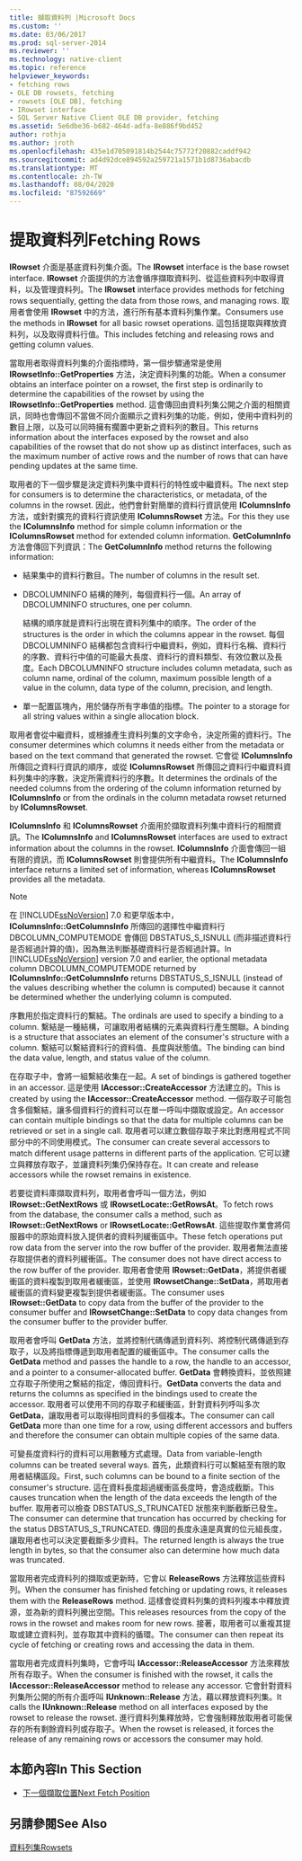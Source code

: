 ```yaml
---
title: 擷取資料列 |Microsoft Docs
ms.custom: ''
ms.date: 03/06/2017
ms.prod: sql-server-2014
ms.reviewer: ''
ms.technology: native-client
ms.topic: reference
helpviewer_keywords:
- fetching rows
- OLE DB rowsets, fetching
- rowsets [OLE DB], fetching
- IRowset interface
- SQL Server Native Client OLE DB provider, fetching
ms.assetid: 5e6dbe36-b682-464d-adfa-8e886f9bd452
author: rothja
ms.author: jroth
ms.openlocfilehash: 435e1d705091814b2544c75772f20882caddf942
ms.sourcegitcommit: ad4d92dce894592a259721a1571b1d8736abacdb
ms.translationtype: MT
ms.contentlocale: zh-TW
ms.lasthandoff: 08/04/2020
ms.locfileid: "87592669"
---
```

# <a name="fetching-rows"></a><span data-ttu-id="ed8d3-102">提取資料列</span><span class="sxs-lookup"><span data-stu-id="ed8d3-102">Fetching Rows</span></span>
  <span data-ttu-id="ed8d3-103">**IRowset** 介面是基底資料列集介面。</span><span class="sxs-lookup"><span data-stu-id="ed8d3-103">The **IRowset** interface is the base rowset interface.</span></span> <span data-ttu-id="ed8d3-104">**IRowset** 介面提供的方法會循序擷取資料列、從這些資料列中取得資料，以及管理資料列。</span><span class="sxs-lookup"><span data-stu-id="ed8d3-104">The **IRowset** interface provides methods for fetching rows sequentially, getting the data from those rows, and managing rows.</span></span> <span data-ttu-id="ed8d3-105">取用者會使用 **IRowset** 中的方法，進行所有基本資料列集作業。</span><span class="sxs-lookup"><span data-stu-id="ed8d3-105">Consumers use the methods in **IRowset** for all basic rowset operations.</span></span> <span data-ttu-id="ed8d3-106">這包括提取與釋放資料列，以及取得資料行值。</span><span class="sxs-lookup"><span data-stu-id="ed8d3-106">This includes fetching and releasing rows and getting column values.</span></span>  
  
 <span data-ttu-id="ed8d3-107">當取用者取得資料列集的介面指標時，第一個步驟通常是使用 **IRowsetInfo::GetProperties** 方法，決定資料列集的功能。</span><span class="sxs-lookup"><span data-stu-id="ed8d3-107">When a consumer obtains an interface pointer on a rowset, the first step is ordinarily to determine the capabilities of the rowset by using the **IRowsetInfo::GetProperties** method.</span></span> <span data-ttu-id="ed8d3-108">這會傳回由資料列集公開之介面的相關資訊，同時也會傳回不當做不同介面顯示之資料列集的功能，例如，使用中資料列的數目上限，以及可以同時擁有擱置中更新之資料列的數目。</span><span class="sxs-lookup"><span data-stu-id="ed8d3-108">This returns information about the interfaces exposed by the rowset and also capabilities of the rowset that do not show up as distinct interfaces, such as the maximum number of active rows and the number of rows that can have pending updates at the same time.</span></span>  
  
 <span data-ttu-id="ed8d3-109">取用者的下一個步驟是決定資料列集中資料行的特性或中繼資料。</span><span class="sxs-lookup"><span data-stu-id="ed8d3-109">The next step for consumers is to determine the characteristics, or metadata, of the columns in the rowset.</span></span> <span data-ttu-id="ed8d3-110">因此，他們會針對簡單的資料行資訊使用 **IColumnsInfo** 方法，或針對擴充的資料行資訊使用 **IColumnsRowset** 方法。</span><span class="sxs-lookup"><span data-stu-id="ed8d3-110">For this they use the **IColumnsInfo** method for simple column information or the **IColumnsRowset** method for extended column information.</span></span> <span data-ttu-id="ed8d3-111">**GetColumnInfo** 方法會傳回下列資訊：</span><span class="sxs-lookup"><span data-stu-id="ed8d3-111">The **GetColumnInfo** method returns the following information:</span></span>  
  
-   <span data-ttu-id="ed8d3-112">結果集中的資料行數目。</span><span class="sxs-lookup"><span data-stu-id="ed8d3-112">The number of columns in the result set.</span></span>  
  
-   <span data-ttu-id="ed8d3-113">DBCOLUMNINFO 結構的陣列，每個資料行一個。</span><span class="sxs-lookup"><span data-stu-id="ed8d3-113">An array of DBCOLUMNINFO structures, one per column.</span></span>  
  
     <span data-ttu-id="ed8d3-114">結構的順序就是資料行出現在資料列集中的順序。</span><span class="sxs-lookup"><span data-stu-id="ed8d3-114">The order of the structures is the order in which the columns appear in the rowset.</span></span> <span data-ttu-id="ed8d3-115">每個 DBCOLUMNINFO 結構都包含資料行中繼資料，例如，資料行名稱、資料行的序數、資料行中值的可能最大長度、資料行的資料類型、有效位數以及長度。</span><span class="sxs-lookup"><span data-stu-id="ed8d3-115">Each DBCOLUMNINFO structure includes column metadata, such as column name, ordinal of the column, maximum possible length of a value in the column, data type of the column, precision, and length.</span></span>  
  
-   <span data-ttu-id="ed8d3-116">單一配置區塊內，用於儲存所有字串值的指標。</span><span class="sxs-lookup"><span data-stu-id="ed8d3-116">The pointer to a storage for all string values within a single allocation block.</span></span>  
  
 <span data-ttu-id="ed8d3-117">取用者會從中繼資料，或根據產生資料列集的文字命令，決定所需的資料行。</span><span class="sxs-lookup"><span data-stu-id="ed8d3-117">The consumer determines which columns it needs either from the metadata or based on the text command that generated the rowset.</span></span> <span data-ttu-id="ed8d3-118">它會從 **IColumnsInfo** 所傳回之資料行資訊的順序，或從 **IColumnsRowset** 所傳回之資料行中繼資料資料列集中的序數，決定所需資料行的序數。</span><span class="sxs-lookup"><span data-stu-id="ed8d3-118">It determines the ordinals of the needed columns from the ordering of the column information returned by **IColumnsInfo** or from the ordinals in the column metadata rowset returned by **IColumnsRowset**.</span></span>  
  
 <span data-ttu-id="ed8d3-119">**IColumnsInfo** 和 **IColumnsRowset** 介面用於擷取資料列集中資料行的相關資訊。</span><span class="sxs-lookup"><span data-stu-id="ed8d3-119">The **IColumnsInfo** and **IColumnsRowset** interfaces are used to extract information about the columns in the rowset.</span></span> <span data-ttu-id="ed8d3-120">**IColumnsInfo** 介面會傳回一組有限的資訊，而 **IColumnsRowset** 則會提供所有中繼資料。</span><span class="sxs-lookup"><span data-stu-id="ed8d3-120">The **IColumnsInfo** interface returns a limited set of information, whereas **IColumnsRowset** provides all the metadata.</span></span>  
  
> [!NOTE]  
>  <span data-ttu-id="ed8d3-121">在 [!INCLUDE[ssNoVersion](../../includes/ssnoversion-md.md)] 7.0 和更早版本中，**IColumnsInfo::GetColumnsInfo** 所傳回的選擇性中繼資料行 DBCOLUMN_COMPUTEMODE 會傳回 DBSTATUS_S_ISNULL (而非描述資料行是否經過計算的值)，因為無法判斷基礎資料行是否經過計算。</span><span class="sxs-lookup"><span data-stu-id="ed8d3-121">In [!INCLUDE[ssNoVersion](../../includes/ssnoversion-md.md)] version 7.0 and earlier, the optional metadata column DBCOLUMN_COMPUTEMODE returned by **IColumnsInfo::GetColumnsInfo** returns DBSTATUS_S_ISNULL (instead of the values describing whether the column is computed) because it cannot be determined whether the underlying column is computed.</span></span>  
  
 <span data-ttu-id="ed8d3-122">序數用於指定資料行的繫結。</span><span class="sxs-lookup"><span data-stu-id="ed8d3-122">The ordinals are used to specify a binding to a column.</span></span> <span data-ttu-id="ed8d3-123">繫結是一種結構，可讓取用者結構的元素與資料行產生關聯。</span><span class="sxs-lookup"><span data-stu-id="ed8d3-123">A binding is a structure that associates an element of the consumer's structure with a column.</span></span> <span data-ttu-id="ed8d3-124">繫結可以繫結資料行的資料值、長度與狀態值。</span><span class="sxs-lookup"><span data-stu-id="ed8d3-124">The binding can bind the data value, length, and status value of the column.</span></span>  
  
 <span data-ttu-id="ed8d3-125">在存取子中，會將一組繫結收集在一起。</span><span class="sxs-lookup"><span data-stu-id="ed8d3-125">A set of bindings is gathered together in an accessor.</span></span> <span data-ttu-id="ed8d3-126">這是使用 **IAccessor::CreateAccessor** 方法建立的。</span><span class="sxs-lookup"><span data-stu-id="ed8d3-126">This is created by using the **IAccessor::CreateAccessor** method.</span></span> <span data-ttu-id="ed8d3-127">一個存取子可能包含多個繫結，讓多個資料行的資料可以在單一呼叫中擷取或設定。</span><span class="sxs-lookup"><span data-stu-id="ed8d3-127">An accessor can contain multiple bindings so that the data for multiple columns can be retrieved or set in a single call.</span></span> <span data-ttu-id="ed8d3-128">取用者可以建立數個存取子來比對應用程式不同部分中的不同使用模式。</span><span class="sxs-lookup"><span data-stu-id="ed8d3-128">The consumer can create several accessors to match different usage patterns in different parts of the application.</span></span> <span data-ttu-id="ed8d3-129">它可以建立與釋放存取子，並讓資料列集仍保持存在。</span><span class="sxs-lookup"><span data-stu-id="ed8d3-129">It can create and release accessors while the rowset remains in existence.</span></span>  
  
 <span data-ttu-id="ed8d3-130">若要從資料庫擷取資料列，取用者會呼叫一個方法，例如 **IRowset::GetNextRows** 或 **IRowsetLocate::GetRowsAt**。</span><span class="sxs-lookup"><span data-stu-id="ed8d3-130">To fetch rows from the database, the consumer calls a method, such as **IRowset::GetNextRows** or **IRowsetLocate::GetRowsAt**.</span></span> <span data-ttu-id="ed8d3-131">這些提取作業會將伺服器中的原始資料放入提供者的資料列緩衝區中。</span><span class="sxs-lookup"><span data-stu-id="ed8d3-131">These fetch operations put row data from the server into the row buffer of the provider.</span></span> <span data-ttu-id="ed8d3-132">取用者無法直接存取提供者的資料列緩衝區。</span><span class="sxs-lookup"><span data-stu-id="ed8d3-132">The consumer does not have direct access to the row buffer of the provider.</span></span> <span data-ttu-id="ed8d3-133">取用者會使用 **IRowset::GetData**，將提供者緩衝區的資料複製到取用者緩衝區，並使用 **IRowsetChange::SetData**，將取用者緩衝區的資料變更複製到提供者緩衝區。</span><span class="sxs-lookup"><span data-stu-id="ed8d3-133">The consumer uses **IRowset::GetData** to copy data from the buffer of the provider to the consumer buffer and **IRowsetChange::SetData** to copy data changes from the consumer buffer to the provider buffer.</span></span>  
  
 <span data-ttu-id="ed8d3-134">取用者會呼叫 **GetData** 方法，並將控制代碼傳遞到資料列、將控制代碼傳遞到存取子，以及將指標傳遞到取用者配置的緩衝區中。</span><span class="sxs-lookup"><span data-stu-id="ed8d3-134">The consumer calls the **GetData** method and passes the handle to a row, the handle to an accessor, and a pointer to a consumer-allocated buffer.</span></span> <span data-ttu-id="ed8d3-135">**GetData** 會轉換資料，並依照建立存取子所使用之繫結的指定，傳回資料行。</span><span class="sxs-lookup"><span data-stu-id="ed8d3-135">**GetData** converts the data and returns the columns as specified in the bindings used to create the accessor.</span></span> <span data-ttu-id="ed8d3-136">取用者可以使用不同的存取子和緩衝區，針對資料列呼叫多次 **GetData**，讓取用者可以取得相同資料的多個複本。</span><span class="sxs-lookup"><span data-stu-id="ed8d3-136">The consumer can call **GetData** more than one time for a row, using different accessors and buffers and therefore the consumer can obtain multiple copies of the same data.</span></span>  
  
 <span data-ttu-id="ed8d3-137">可變長度資料行的資料可以用數種方式處理。</span><span class="sxs-lookup"><span data-stu-id="ed8d3-137">Data from variable-length columns can be treated several ways.</span></span> <span data-ttu-id="ed8d3-138">首先，此類資料行可以繫結至有限的取用者結構區段。</span><span class="sxs-lookup"><span data-stu-id="ed8d3-138">First, such columns can be bound to a finite section of the consumer's structure.</span></span> <span data-ttu-id="ed8d3-139">這在資料長度超過緩衝區長度時，會造成截斷。</span><span class="sxs-lookup"><span data-stu-id="ed8d3-139">This causes truncation when the length of the data exceeds the length of the buffer.</span></span> <span data-ttu-id="ed8d3-140">取用者可以檢查 DBSTATUS_S_TRUNCATED 狀態來判斷截斷已發生。</span><span class="sxs-lookup"><span data-stu-id="ed8d3-140">The consumer can determine that truncation has occurred by checking for the status DBSTATUS_S_TRUNCATED.</span></span> <span data-ttu-id="ed8d3-141">傳回的長度永遠是真實的位元組長度，讓取用者也可以決定要截斷多少資料。</span><span class="sxs-lookup"><span data-stu-id="ed8d3-141">The returned length is always the true length in bytes, so that the consumer also can determine how much data was truncated.</span></span>  
  
 <span data-ttu-id="ed8d3-142">當取用者完成資料列的擷取或更新時，它會以 **ReleaseRows** 方法釋放這些資料列。</span><span class="sxs-lookup"><span data-stu-id="ed8d3-142">When the consumer has finished fetching or updating rows, it releases them with the **ReleaseRows** method.</span></span> <span data-ttu-id="ed8d3-143">這樣會從資料列集的資料列複本中釋放資源，並為新的資料列騰出空間。</span><span class="sxs-lookup"><span data-stu-id="ed8d3-143">This releases resources from the copy of the rows in the rowset and makes room for new rows.</span></span> <span data-ttu-id="ed8d3-144">接著，取用者可以重複其提取或建立資料列，並存取其中資料的循環。</span><span class="sxs-lookup"><span data-stu-id="ed8d3-144">The consumer can then repeat its cycle of fetching or creating rows and accessing the data in them.</span></span>  
  
 <span data-ttu-id="ed8d3-145">當取用者完成資料列集時，它會呼叫 **IAccessor::ReleaseAccessor** 方法來釋放所有存取子。</span><span class="sxs-lookup"><span data-stu-id="ed8d3-145">When the consumer is finished with the rowset, it calls the **IAccessor::ReleaseAccessor** method to release any accessor.</span></span> <span data-ttu-id="ed8d3-146">它會針對資料列集所公開的所有介面呼叫 **IUnknown::Release** 方法，藉以釋放資料列集。</span><span class="sxs-lookup"><span data-stu-id="ed8d3-146">It calls the **IUnknown::Release** method on all interfaces exposed by the rowset to release the rowset.</span></span> <span data-ttu-id="ed8d3-147">進行資料列集釋放時，它會強制釋放取用者可能保存的所有剩餘資料列或存取子。</span><span class="sxs-lookup"><span data-stu-id="ed8d3-147">When the rowset is released, it forces the release of any remaining rows or accessors the consumer may hold.</span></span>  
  
## <a name="in-this-section"></a><span data-ttu-id="ed8d3-148">本節內容</span><span class="sxs-lookup"><span data-stu-id="ed8d3-148">In This Section</span></span>  
  
-   [<span data-ttu-id="ed8d3-149">下一個擷取位置</span><span class="sxs-lookup"><span data-stu-id="ed8d3-149">Next Fetch Position</span></span>](fetching-rows-next-fetch-position.md)  
  
## <a name="see-also"></a><span data-ttu-id="ed8d3-150">另請參閱</span><span class="sxs-lookup"><span data-stu-id="ed8d3-150">See Also</span></span>  
 [<span data-ttu-id="ed8d3-151">資料列集</span><span class="sxs-lookup"><span data-stu-id="ed8d3-151">Rowsets</span></span>](rowsets.md)  
  
  
